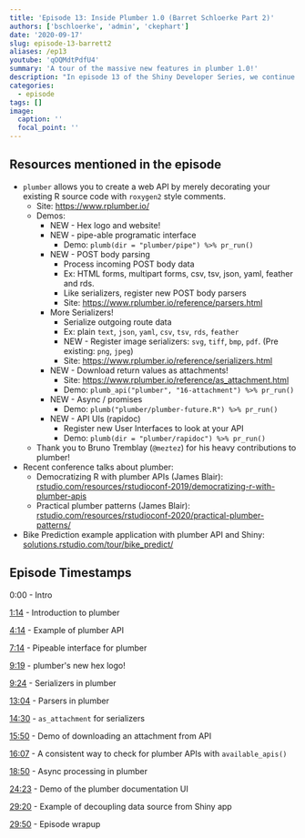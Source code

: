 ```yaml
---
title: 'Episode 13: Inside Plumber 1.0 (Barret Schloerke Part 2)'
authors: ['bschloerke', 'admin', 'ckephart']
date: '2020-09-17'
slug: episode-13-barrett2
aliases: /ep13
youtube: 'qOQMdtPdfU4'
summary: 'A tour of the massive new features in plumber 1.0!'
description: "In episode 13 of the Shiny Developer Series, we continue our conversation with RStudio software engineer Barrett Schloerke to highlight how you can integrate Shiny apps with custom APIs written in R via the plumber package!  You’ll see awesome demonstrations of the key features that are part of the brand new plumber 1.0 release, including brand new serializers and parsers for custom objects, a new tidy API compliant with magrittr pipelines, utilizing asynchronous execution, and more."
categories:
  - episode
tags: []
image:
  caption: ''
  focal_point: ''
---
```


## Resources mentioned in the episode

* `plumber` allows you to create a web API by merely decorating your existing R source code with `roxygen2` style comments.
  * Site: https://www.rplumber.io/
  * Demos:
    * NEW - Hex logo and website!
    * NEW - pipe-able programatic interface
      * Demo: `plumb(dir = "plumber/pipe") %>% pr_run()`
    * NEW - POST body parsing
      * Process incoming POST body data
      * Ex: HTML forms, multipart forms, csv, tsv, json, yaml, feather and rds.
      * Like serializers, register new POST body parsers
      * Site: https://www.rplumber.io/reference/parsers.html
    * More Serializers!
      * Serialize outgoing route data
      * Ex: plain `text`, `json`, `yaml`, `csv`, `tsv`, `rds`, `feather`
      * NEW - Register image serializers: `svg`, `tiff`, `bmp`, `pdf`. (Pre existing: `png`, `jpeg`)
      * Site: https://www.rplumber.io/reference/serializers.html
    * NEW - Download return values as attachments!
      * Site: https://www.rplumber.io/reference/as_attachment.html
      * Demo: `plumb_api("plumber", "16-attachment") %>% pr_run()`
    * NEW - Async / promises
      * Demo: `plumb("plumber/plumber-future.R") %>% pr_run()`
    * NEW - API UIs (rapidoc)
      * Register new User Interfaces to look at your API
      * Demo: `plumb(dir = "plumber/rapidoc") %>% pr_run()`
  * Thank you to Bruno Tremblay (`@meztez`) for his heavy contributions to plumber!
* Recent conference talks about plumber:
  * Democratizing R with plumber APIs (James Blair): [rstudio.com/resources/rstudioconf-2019/democratizing-r-with-plumber-apis](https://rstudio.com/resources/rstudioconf-2019/democratizing-r-with-plumber-apis)
  * Practical plumber patterns  (James Blair): [rstudio.com/resources/rstudioconf-2020/practical-plumber-patterns/](https://rstudio.com/resources/rstudioconf-2020/practical-plumber-patterns/)
* Bike Prediction example application with plumber API and Shiny: [solutions.rstudio.com/tour/bike_predict/](https://solutions.rstudio.com/tour/bike_predict/)


## Episode Timestamps

0:00 - Intro

[1:14](https://www.youtube.com/watch?v=qOQMdtPdfU4&t=1m14s) - Introduction to plumber 

[4:14](https://www.youtube.com/watch?v=qOQMdtPdfU4&t=4m14s) - Example of plumber API

[7:14](https://www.youtube.com/watch?v=qOQMdtPdfU4&t=7m14s) - Pipeable interface for plumber

[9:19](https://www.youtube.com/watch?v=qOQMdtPdfU4&t=9m19s) - plumber's new hex logo! 

[9:24](https://www.youtube.com/watch?v=qOQMdtPdfU4&t=9m24s) - Serializers in plumber

[13:04](https://www.youtube.com/watch?v=qOQMdtPdfU4&t=13m04s) - Parsers in plumber

[14:30](https://www.youtube.com/watch?v=qOQMdtPdfU4&t=14m30s) - `as_attachment` for serializers

[15:50](https://www.youtube.com/watch?v=qOQMdtPdfU4&t=15m50s) - Demo of downloading an attachment from API

[16:07](https://www.youtube.com/watch?v=qOQMdtPdfU4&t=16m07s) - A consistent way to check for plumber APIs with `available_apis()`

[18:50](https://www.youtube.com/watch?v=qOQMdtPdfU4&t=18m50s) - Async processing in plumber

[24:23](https://www.youtube.com/watch?v=qOQMdtPdfU4&t=24m23s) - Demo of the plumber documentation UI

[29:20](https://www.youtube.com/watch?v=qOQMdtPdfU4&t=29m20s) - Example of decoupling data source from Shiny app

[29:50](https://www.youtube.com/watch?v=qOQMdtPdfU4&t=29m50s) - Episode wrapup
